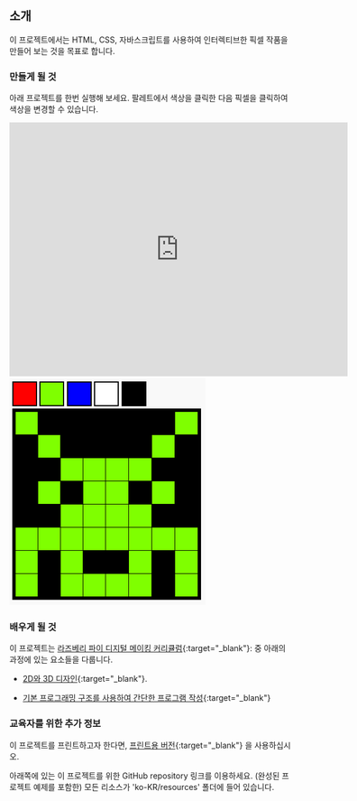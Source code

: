 ## 소개

이 프로젝트에서는 HTML, CSS, 자바스크립트를 사용하여 인터렉티브한 픽셀 작품을 만들어 보는 것을 목표로 합니다.

### 만들게 될 것

아래 프로젝트를 한번 실행해 보세요. 팔레트에서 색상을 클릭한 다음 픽셀을 클릭하여 색상을 변경할 수 있습니다.

<div class="trinket">
  <iframe src="https://trinket.io/embed/html/0e102a306b?outputOnly=true&start=result" width="600" height="450" frameborder="0" marginwidth="0" marginheight="0" allowfullscreen>
  </iframe>
  <img src="images/pixel-art-final.png">
</div>

### 배우게 될 것

이 프로젝트는 [라즈베리 파이 디지털 메이킹 커리큘럼](https://rpf.io/curriculum){:target="_blank"}: 중 아래의 과정에 있는 요소들을 다룹니다.

+ [2D와 3D 디자인](https://www.raspberrypi.org/curriculum/design/creator){:target="_blank"}.

+ [기본 프로그래밍 구조를 사용하여 간단한 프로그램 작성](https://www.raspberrypi.org/curriculum/programming/creator){:target="_blank"}

### 교육자를 위한 추가 정보

이 프로젝트를 프린트하고자 한다면, [프린트용 버전](https://projects.raspberrypi.org/ko-KR/projects/pixel-art/print){:target="_blank"} 을 사용하십시오.

아래쪽에 있는 이 프로젝트를 위한 GitHub repository 링크를 이용하세요. (완성된 프로젝트 예제를 포함한) 모든 리소스가 'ko-KR/resources' 폴더에 들어 있습니다.